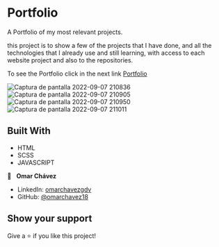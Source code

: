 # Portfolio
A Portfolio of my most relevant projects.

this project is to show a few of the projects that I have done, and all the technologies that I already use and still learning, with access to each website project and also to the repositories.

To see the Portfolio click in the next link
[Portfolio](https://omarchavez18.github.io/Portfolio/)

![Captura de pantalla 2022-09-07 210836](https://user-images.githubusercontent.com/84557440/189018143-b30be758-56ef-46e0-b743-1315b486c6c5.png)
![Captura de pantalla 2022-09-07 210905](https://user-images.githubusercontent.com/84557440/189018153-0e3e0ebb-4181-42f5-bb3c-25f6783af048.png)
![Captura de pantalla 2022-09-07 210950](https://user-images.githubusercontent.com/84557440/189018154-d013c004-4c51-4657-a4c7-d7794d15b62a.png)
![Captura de pantalla 2022-09-07 211011](https://user-images.githubusercontent.com/84557440/189018156-99697dfd-88fb-49d6-89cb-bacdfed7ce59.png)

## Built With

- HTML
- SCSS
- JAVASCRIPT

👤 &nbsp; **Omar Chávez**

- LinkedIn: [omarchavezgdv](https://www.linkedin.com/in/omarchavezgdv/)
- GitHub: [@omarchavez18](https://github.com/omarchavez18)

## Show your support

Give a ⭐️ if you like this project!
